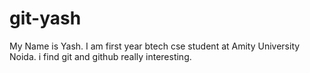 # git-yash
My Name is Yash. I am first year btech cse student at Amity University Noida. i find git and github really interesting.
